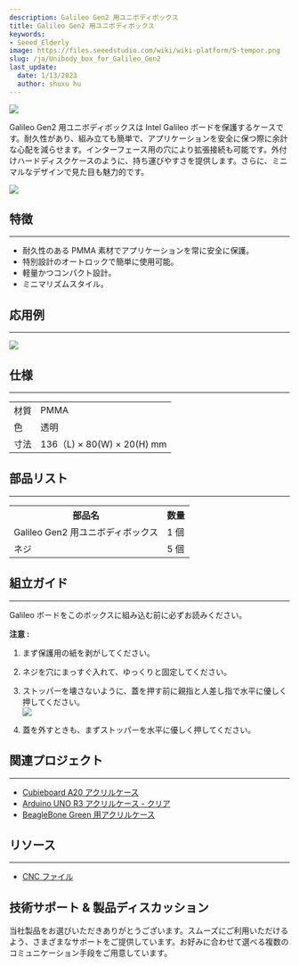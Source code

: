 ```yaml
---
description: Galileo Gen2 用ユニボディボックス
title: Galileo Gen2 用ユニボディボックス
keywords:
- Seeed_Elderly
image: https://files.seeedstudio.com/wiki/wiki-platform/S-tempor.png
slug: /ja/Unibody_box_for_Galileo_Gen2
last_update:
  date: 1/13/2023
  author: shuxu hu
---
```

![](https://files.seeedstudio.com/wiki/Unibody_box_for_Galileo_Gen2/img/Unibody_box_for_Galileo_Gen2.jpg)

Galileo Gen2 用ユニボディボックスは Intel Galileo ボードを保護するケースです。耐久性があり、組み立ても簡単で、アプリケーションを安全に保つ際に余計な心配を減らせます。インターフェース用の穴により拡張接続も可能です。外付けハードディスクケースのように、持ち運びやすさを提供します。さらに、ミニマルなデザインで見た目も魅力的です。  

[![](https://files.seeedstudio.com/wiki/Seeed-WiKi/docs/images/300px-Get_One_Now_Banner-ragular.png)](https://www.seeedstudio.com/Unibody-Box-for-Galileo-Gen2-p-2605.html)

## 特徴

---

- 耐久性のある PMMA 素材でアプリケーションを常に安全に保護。  
- 特別設計のオートロックで簡単に使用可能。  
- 軽量かつコンパクト設計。  
- ミニマリズムスタイル。  

## 応用例

---
![](https://files.seeedstudio.com/wiki/Unibody_box_for_Galileo_Gen2/img/Unibody_box_for_Galileo_Gen2_with_Galileo_.jpg)

## 仕様

---
<table>
  <tr>
    <td> 材質 </td>
    <td> PMMA </td>
  </tr>
  <tr>
    <td> 色 </td>
    <td> 透明 </td>
  </tr>
  <tr>
    <td> 寸法 </td>
    <td> 136（L) × 80(W) × 20(H) mm </td>
  </tr>
</table>

## 部品リスト

---
<table>
  <tr>
    <th>部品名</th>
    <th>数量</th>
  </tr>
  <tr>
    <td> Galileo Gen2 用ユニボディボックス </td>
    <td> 1 個 </td>
  </tr>
  <tr>
    <td> ネジ </td>
    <td> 5 個 </td>
  </tr>
</table>

## 組立ガイド

---
Galileo ボードをこのボックスに組み込む前に必ずお読みください。

**<span>注意 :</span>**

1. まず保護用の紙を剥がしてください。  
2. ネジを穴にまっすぐ入れて、ゆっくりと固定してください。  
3. ストッパーを壊さないように、蓋を押す前に親指と人差し指で水平に優しく押してください。  
![](https://files.seeedstudio.com/wiki/Unibody_box_for_Galileo_Gen2/img/800px-Galileogen2case_Assembly_Guide.jpg)  

4. 蓋を外すときも、まずストッパーを水平に優しく押してください。  

## 関連プロジェクト

---

- [Cubieboard A20 アクリルケース](https://www.seeedstudio.com/depot/Cubieboard-A20-Acrylic-Enclosure-p-2396.html)  
- [Arduino UNO R3 アクリルケース - クリア](https://www.seeedstudio.com/depot/Arduino-UNO-R3-Acrylic-Enclosure-Clear-p-2362.html)  
- [BeagleBone Green 用アクリルケース](https://www.seeedstudio.com/depot/Acrylic-Case-for-BeagleBone-Green-p-2515.html)  

## リソース

---

- [CNC ファイル](https://files.seeedstudio.com/wiki/Unibody_box_for_Galileo_Gen2/res/CNC_files.zip)

## 技術サポート & 製品ディスカッション

当社製品をお選びいただきありがとうございます。スムーズにご利用いただけるよう、さまざまなサポートをご提供しています。お好みに合わせて選べる複数のコミュニケーション手段をご用意しています。

<div class="button_tech_support_container">
<a href="https://forum.seeedstudio.com/" class="button_forum"></a>
<a href="https://www.seeedstudio.com/contacts" class="button_email"></a>
</div>

<div class="button_tech_support_container">
<a href="https://discord.gg/eWkprNDMU7" class="button_discord"></a>
<a href="https://github.com/Seeed-Studio/wiki-documents/discussions/69" class="button_discussion"></a>
</div>
